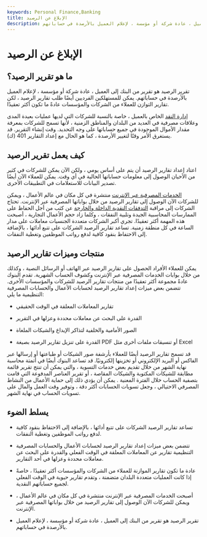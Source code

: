 ```yaml
---
keywords: Personal Finance,Banking
title: الإبلاغ عن الرصيد
description: تقرير الرصيد هو تقرير من البنك إلى العميل ، عادة شركة أو مؤسسة ، لإعلام العميل بالأرصدة في حساباتهم.
---
```


# الإبلاغ عن الرصيد
## ما هو تقرير الرصيد؟

تقرير الرصيد هو تقرير من البنك إلى العميل ، عادة شركة أو مؤسسة ، لإعلام العميل بالأرصدة في حساباتهم. يمكن للمستهلكين الفرديين أيضًا طلب تقارير الرصيد ، لكن تقارير التوازن للعملاء من الشركات والمؤسسات عادةً ما تكون أكثر تعقيدًا.

[إدارة النقد](/cash-management) الخاص بالعميل ، خاصة بالنسبة للشركات التي لديها عمليات بعيدة المدى وعلاقات مصرفية في العديد من البلدان والمناطق الزمنية ، لأنها تسمح للشركات بمعرفة مقدار الأموال الموجودة في جميع حساباتها على وجه التحديد. وقت إنشاء التقرير. قد يستغرق الأمر وقتًا لتغيير الأرصدة ، كما هو الحال مع إعداد التقارير 401 (ك).

## كيف يعمل تقرير الرصيد

اعتاد إعداد تقارير الرصيد أن يتم على أساس يومي ، ولكن الآن يمكن للشركات في كثير من الأحيان الوصول إلى معلومات حساباتها الحالية في أي وقت. يمكن للعملاء الآن أيضًا تصدير البيانات للاستعلامات في التطبيقات الأخرى.

[الخدمات المصرفية عبر الإنترنت](/onlinebanking) منتشرة في كل مكان في عالم الأعمال ، ويمكن للشركات الآن الوصول إلى تقارير الرصيد من خلال بواباتها المصرفية عبر الإنترنت. تحتاج الشركات إلى مراقبة [التدفقات النقدية الداخلة والخارجة](/cashflow) عن كثب من أجل الحفاظ على الممارسات المحاسبية الجيدة وتلبية النفقات ، وكلما زاد حجم الأعمال التجارية ، أصبحت هذه المهمة أكثر تعقيدًا. تجري أكبر الشركات متعددة الجنسيات معاملات على مدار الساعة في كل منطقة زمنية. تساعد تقارير الرصيد الشركات على تتبع أدائها ، بالإضافة إلى الاحتفاظ بنقود كافية لدفع رواتب الموظفين وتغطية النفقات.

## منتجات وميزات تقارير الرصيد

يمكن للعملاء الأفراد الحصول على تقارير الرصيد عبر الهاتف أو الرسائل النصية ، وكذلك من خلال بوابات الخدمات المصرفية عبر الإنترنت وكشوف الحساب الشهرية. تقدم البنوك عادةً مجموعة أكثر تعقيدًا من منتجات تقارير الرصيد للشركات والمؤسسات الأخرى. تتضمن بعض ميزات إعداد تقارير الرصيد لحسابات الأعمال والحسابات المصرفية التنظيمية ما يلي:

- تقارير المعاملات المعلقة في الوقت الحقيقي

- القدرة على البحث عن معاملات محددة وعزلها في التقرير

- الصور الأمامية والخلفية لتذاكر الإيداع والشيكات الملغاة

- القدرة على تنزيل تقارير الرصيد بصيغة PDF أو تنسيقات ملفات أخرى مثل Excel

قد تسمح تقارير الرصيد أيضًا للعملاء بأرشفة صور الشيكات أو طباعتها أو إرسالها عبر الفاكس أو البريد الإلكتروني أو تخزينها إلكترونيًا. قد تساعد البنوك أيضًا في أتمتة محاسبة نهاية الشهر من خلال تقديم بعض خدمات التسوية ، والتي يمكن أن تنتج تقرير قائمة مطابقة للشيكات المكتوبة والشيكات المقاصة ، أو تقرير العناصر المدفوعة التي قامت بتصفية الحساب خلال الفترة المعنية . يمكن أن يؤدي ذلك إلى حماية الأعمال من النشاط المصرفي الاحتيالي ، وجعل تسويات الحسابات أكثر دقة ، وتوفير وقت العمل والمال على تسويات الحساب في نهاية الشهر.

## يسلط الضوء

- تساعد تقارير الرصيد الشركات على تتبع أدائها ، بالإضافة إلى الاحتفاظ بنقود كافية لدفع رواتب الموظفين وتغطية النفقات.

- تتضمن بعض ميزات إعداد تقارير الرصيد لحسابات الأعمال والحسابات المصرفية التنظيمية تقارير عن المعاملات المعلقة في الوقت الفعلي والقدرة على البحث عن معاملات محددة وعزلها في أحد التقارير.

- عادة ما تكون تقارير الموازنة للعملاء من الشركات والمؤسسات أكثر تعقيدًا ، خاصةً إذا كانت العمليات متعددة البلدان متضمنة ، وتقدم تقارير حيوية في الوقت الفعلي لجميع حساباتهم النقدية.

- أصبحت الخدمات المصرفية عبر الإنترنت منتشرة في كل مكان في عالم الأعمال ، ويمكن للشركات الآن الوصول إلى تقارير الرصيد من خلال بواباتها المصرفية عبر الإنترنت.

- تقرير الرصيد هو تقرير من البنك إلى العميل ، عادة شركة أو مؤسسة ، لإعلام العميل بالأرصدة في حساباتهم.

